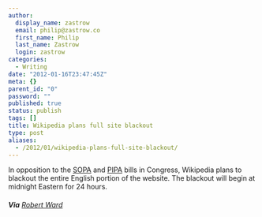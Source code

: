```yaml
---
author:
  display_name: zastrow
  email: philip@zastrow.co
  first_name: Philip
  last_name: Zastrow
  login: zastrow
categories:
  - Writing
date: "2012-01-16T23:47:45Z"
meta: {}
parent_id: "0"
password: ""
published: true
status: publish
tags: []
title: Wikipedia plans full site blackout
type: post
aliases:
  - /2012/01/wikipedia-plans-full-site-blackout/
---
```

<p>In opposition to the <a href="http://en.wikipedia.org/wiki/Stop_Online_Piracy_Act">SOPA</a> and <a href="http://en.wikipedia.org/wiki/PROTECT_IP_Act">PIPA</a> bills in Congress, Wikipedia plans to blackout the entire English portion of the website. The blackout will begin at midnight Eastern for 24 hours.</p>
<h6 id="via-robert-ward"><strong>Via</strong> <a href="https://twitter.com/#!/JBalloonist/status/159025412616368129">Robert Ward</a></h6>
